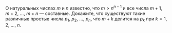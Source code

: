 О натуральных числах $m$ и $n$ известно, что $m  >  n^{n-1}$ и все числа
$m+1$, $m+2$, $\dots$, $m+n$ — составные. Докажите, что существуют такие
различные простые числа $p_1$, $p_2$, $\dots$, $p_n$, что $m+k$ делится на 
$p_k$ при $k = 1$, 2, $\dots$, $n$.